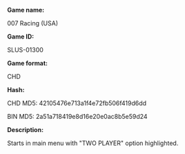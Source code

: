 **Game name:**

007 Racing (USA)

**Game ID:**

SLUS-01300

**Game format:**

CHD

**Hash:**

CHD MD5: 42105476e713a1f4e72fb506f419d6dd

BIN MD5: 2a51a718419e8d16e20e0ac8b5e59d24

**Description:**

Starts in main menu with "TWO PLAYER" option highlighted.

